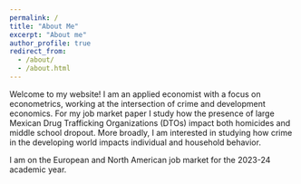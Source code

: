 ```yaml
---
permalink: /
title: "About Me"
excerpt: "About me"
author_profile: true
redirect_from: 
  - /about/
  - /about.html
---
```


Welcome to my website! I am an applied economist with a focus on econometrics, working at the intersection of crime and development economics. For my job market paper I study how the presence of large Mexican Drug Trafficking Organizations (DTOs) impact both homicides and middle school dropout. More broadly, I am interested in studying how crime in the developing world impacts individual and household behavior. 

I am on the European and North American job market for the 2023-24 academic year. 